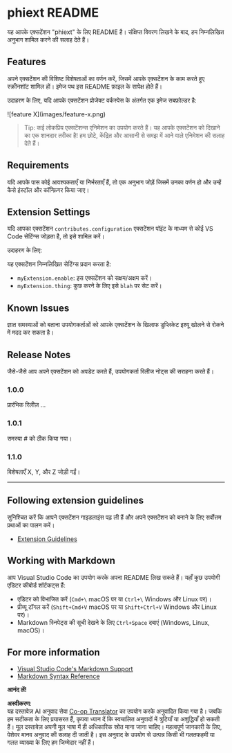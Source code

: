 <!--
CO_OP_TRANSLATOR_METADATA:
{
  "original_hash": "63e2d8f5b452d7842ae393f19ad812c5",
  "translation_date": "2025-07-16T17:28:40+00:00",
  "source_file": "code/09.UpdateSamples/Aug/vscode/phiext/README.md",
  "language_code": "hi"
}
-->
# phiext README

यह आपके एक्सटेंशन "phiext" के लिए README है। संक्षिप्त विवरण लिखने के बाद, हम निम्नलिखित अनुभाग शामिल करने की सलाह देते हैं।

## Features

अपने एक्सटेंशन की विशिष्ट विशेषताओं का वर्णन करें, जिसमें आपके एक्सटेंशन के काम करते हुए स्क्रीनशॉट शामिल हों। इमेज पथ इस README फ़ाइल के सापेक्ष होते हैं।

उदाहरण के लिए, यदि आपके एक्सटेंशन प्रोजेक्ट वर्कस्पेस के अंतर्गत एक इमेज सबफ़ोल्डर है:

\!\[feature X\]\(images/feature-x.png\)

> Tip: कई लोकप्रिय एक्सटेंशन्स एनिमेशन का उपयोग करते हैं। यह आपके एक्सटेंशन को दिखाने का एक शानदार तरीका है! हम छोटे, केंद्रित और आसानी से समझ में आने वाले एनिमेशन की सलाह देते हैं।

## Requirements

यदि आपके पास कोई आवश्यकताएँ या निर्भरताएँ हैं, तो एक अनुभाग जोड़ें जिसमें उनका वर्णन हो और उन्हें कैसे इंस्टॉल और कॉन्फ़िगर किया जाए।

## Extension Settings

यदि आपका एक्सटेंशन `contributes.configuration` एक्सटेंशन पॉइंट के माध्यम से कोई VS Code सेटिंग्स जोड़ता है, तो इसे शामिल करें।

उदाहरण के लिए:

यह एक्सटेंशन निम्नलिखित सेटिंग्स प्रदान करता है:

* `myExtension.enable`: इस एक्सटेंशन को सक्षम/अक्षम करें।
* `myExtension.thing`: कुछ करने के लिए इसे `blah` पर सेट करें।

## Known Issues

ज्ञात समस्याओं को बताना उपयोगकर्ताओं को आपके एक्सटेंशन के खिलाफ डुप्लिकेट इश्यू खोलने से रोकने में मदद कर सकता है।

## Release Notes

जैसे-जैसे आप अपने एक्सटेंशन को अपडेट करते हैं, उपयोगकर्ता रिलीज नोट्स की सराहना करते हैं।

### 1.0.0

प्रारंभिक रिलीज़ ...

### 1.0.1

समस्या # को ठीक किया गया।

### 1.1.0

विशेषताएँ X, Y, और Z जोड़ी गईं।

---

## Following extension guidelines

सुनिश्चित करें कि आपने एक्सटेंशन गाइडलाइंस पढ़ ली हैं और अपने एक्सटेंशन को बनाने के लिए सर्वोत्तम प्रथाओं का पालन करें।

* [Extension Guidelines](https://code.visualstudio.com/api/references/extension-guidelines)

## Working with Markdown

आप Visual Studio Code का उपयोग करके अपना README लिख सकते हैं। यहाँ कुछ उपयोगी एडिटर कीबोर्ड शॉर्टकट्स हैं:

* एडिटर को विभाजित करें (`Cmd+\` macOS पर या `Ctrl+\` Windows और Linux पर)।
* प्रीव्यू टॉगल करें (`Shift+Cmd+V` macOS पर या `Shift+Ctrl+V` Windows और Linux पर)।
* Markdown स्निपेट्स की सूची देखने के लिए `Ctrl+Space` दबाएं (Windows, Linux, macOS)।

## For more information

* [Visual Studio Code's Markdown Support](http://code.visualstudio.com/docs/languages/markdown)
* [Markdown Syntax Reference](https://help.github.com/articles/markdown-basics/)

**आनंद लें!**

**अस्वीकरण**:  
यह दस्तावेज़ AI अनुवाद सेवा [Co-op Translator](https://github.com/Azure/co-op-translator) का उपयोग करके अनुवादित किया गया है। जबकि हम सटीकता के लिए प्रयासरत हैं, कृपया ध्यान दें कि स्वचालित अनुवादों में त्रुटियाँ या अशुद्धियाँ हो सकती हैं। मूल दस्तावेज़ अपनी मूल भाषा में ही अधिकारिक स्रोत माना जाना चाहिए। महत्वपूर्ण जानकारी के लिए, पेशेवर मानव अनुवाद की सलाह दी जाती है। इस अनुवाद के उपयोग से उत्पन्न किसी भी गलतफहमी या गलत व्याख्या के लिए हम जिम्मेदार नहीं हैं।